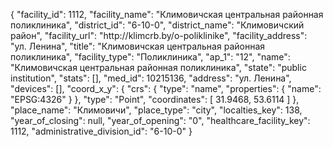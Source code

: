 {
    "facility_id": 1112,
    "facility_name": "Климовичская центральная районная поликлиника",
    "district_id": "6-10-0",
    "district_name": "Климовичский район",
    "facility_url": "http:\/\/klimcrb.by\/o-poliklinike",
    "facility_address": "ул. Ленина",
    "title": "Климовичская центральная районная поликлиника",
    "facility_type": "Поликлиника",
    "ap_1": "12",
    "name": "Климовичская центральная районная поликлиника",
    "state": "public institution",
    "stats": [],
    "med_id": 10215136,
    "address": "ул. Ленина",
    "devices": [],
    "coord_x_y": {
        "crs": {
            "type": "name",
            "properties": {
                "name": "EPSG:4326"
            }
        },
        "type": "Point",
        "coordinates": [
            31.9468,
            53.6114
        ]
    },
    "place_name": "Климовичи",
    "place_type": "city",
    "localties_key": 138,
    "year_of_closing": null,
    "year_of_opening": "0",
    "healthcare_facility_key": 1112,
    "administrative_division_id": "6-10-0"
}